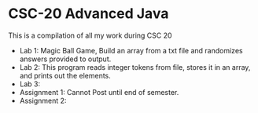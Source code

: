 # CSC-20 Advanced Java
This is a compilation of all my work during CSC 20

- Lab 1: Magic Ball Game, Build an array from a txt file and randomizes answers provided to output.
- Lab 2: This program reads integer tokens from file, stores it in an array, and prints out the elements.
- Lab 3: 
- Assignment 1: Cannot Post until end of semester.
- Assignment 2: 
